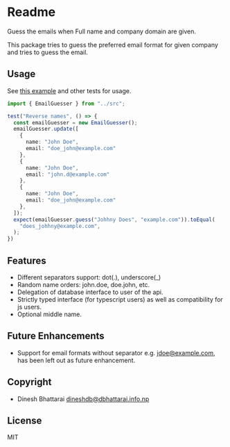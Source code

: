 # Readme
Guess the emails when Full name and company domain are given.

This package tries to guess the preferred email format for given company and tries to guess the email.

## Usage
See [this example](tests/example.test.ts) and other tests for usage.

```ts
import { EmailGuesser } from "../src";

test("Reverse names", () => {
  const emailGuesser = new EmailGuesser();
  emailGuesser.update([
    {
      name: "John Doe",
      email: "doe_john@example.com"
    },
    {
      name: "John Doe",
      email: "john.d@example.com"
    },
    {
      name: "John Doe",
      email: "doe_john@example.com"
    },
  ]);
  expect(emailGuesser.guess("Johhny Does", "example.com")).toEqual(
    "does_johhny@example.com",
  );
})

```

## Features
- Different separators support: dot(.), underscore(_)
- Random name orders: john.doe, doe.john, etc.
- Delegation of database interface to user of the api.
- Strictly typed interface (for typescript users) as well as compatibility for js users.
- Optional middle name.
## Future Enhancements
- Support for email formats without separator e.g. jdoe@example.com, has been left out as future enhancement.

## Copyright
- Dinesh Bhattarai <dineshdb@dbhattarai.info.np>
## License
MIT
